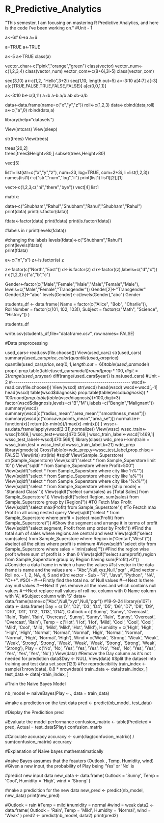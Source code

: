 # R_Predictive_Analytics
"This semester, I am focusing on mastering R Predictive Analytics, and here is the code I’ve been working on."
#Unit - 1

a<-6#
6->a
a=6

a=TRUE
a<-TRUE


a<-5
a<-TRUE
class(a)


vector_char<-c("pink","orange","green")
class(vector)
vector_num<-c(1,2,3,4)
class(vector_num)
vector_com<-c(8+6i,3i-5)
class(vector_com)

seq(3,10)
a<-c(1,2, "Hello",3+2i)
seq(1,10, length.out=5)
a<-3:10
a[4:7]
a[-3]
a[c(TRUE,FALSE,TRUE,FALSE,FALSE)]
a[c(0,0,1,1)]

a<-3:10
b<-c(3,11)
a+b
a-b
a/b
a*b
a*b-a/b

data<-data.frame(name=c("x","y","z"))
roll<-c(1,2,3)
data<-cbind(data,roll)
a<-c("a",0)
rbind(data,a)

library(help="datasets")

View(mtcars)
View(sleep)

str(trees)
View(trees)

trees[20,2]  
trees[trees$Height>80,]
subset(trees,Height>80)

vect[5]

list1=list(str=c("x","y","z"), num=23, log=TRUE, com=2+3i, li=list(1,2,3))
names(list1)<-c("str","num","log","li")
print(list1)
list1[[2]][1]

vect<-c(1,2,3,c("hi","there","bye"))
vect[4]
list1


matrix:
  
  data<-c("Shubham","Rahul","Shubham","Rahul","Shubham","Rahul")
print(data)
print(is.factor(data))

fdata<-factor(data)
print(fdata)
print(is.factor(fdata))

#labels in r
print(levels(fdata))

#changing the labels
levels(fdata)<-c("Shubham","Rahul")
print(levels(fdata))   
print(fdata)

a<-c("n","s")
z<-is.factor(a)
z

z<-factor(c("North","East"))
d<-is.factor(z)
d
r<-factor((z),labels=c("d","x"))
r
c(1,2,3)
c("a","b","c")

Gender<-factor(c("Male","Female","Male","Male","Female","Male"), levels=c("Male","Female","Transgender"))
Gender[2]<-"Transgender"
Gender[3]<-"abc"
levels(Gender)<-c(levels(Gender),"abc")
Gender


students_df <- data.frame(
  Name = factor(c("Alice", "Bob", "Charlie")),
  RollNumber = factor(c(101, 102, 103)),
  Subject = factor(c("Math", "Science", "History"))
)

students_df


write.csv(students_df,file="dataframe.csv", row.names= FALSE)


#Data preprocessing

used_cars<-read.csv(file.choose())
View(used_cars)
str(used_cars)
summary(used_cars$price,color)
quantile(used_cars$price)
quantile(used_cars$price,seq(0,1,length.out=6))
table(used_cars$model)
prop<-prop.table(table(used_cars$model))
round(prop*100,digit=2)
range(used_cars$year)
diff(range(used_cars$year))
is.na(used_cars)
#Unit - 2
#------------------------------------------------------------
wscd<-read.csv(file.choose())
View(wscd)
str(wscd)
head(wscd)
wscd<-wscd[,-1]
head(wscd)
table(wscd$diagnosis)
prop.table(table(wscd$diagnosis))*100
round(prop.table(table(wscd$diagnosis))*100,digit=3)
factor(wscd$diagnosis,levels=c("B","M"),labels=c("Bengin","Malignant"))
summary(wscd)
summary(wscd[c("radius_mean","area_mean","smoothness_mean")])
summary(wscd[c("concave.points_mean","area_se")])
normalize<-function(x){
  return((x-min(x))/(max(x)-min(x)))
}
wssc<-as.data.frame(lapply(wscd[2:31],normalize))
View(wssc)
wssc_train<-wssc[1:469,]
wssc_test<-wssc[470:569,]
wssc_train_label<-wscd[1:469,1]
wssc_test_label<-wscd[470:569,1]
library(class)
wdc_prep<-knn(train = wssc_train,test = wssc_test,cl=wssc_train_label,k=21)
wdc_prep
library(gmodels)
CrossTable(x=wdc_prep,y=wssc_test_label,prop.chisq = FALSE)
View(iris)
str(iris)
#sqldf
View(Sample_Superstore)
str(Sample_Superstore)
View(sqldf("select * from Sample_Superstore limit 10"))
View("sqldf * from Sample_Superstore where Profit>500")
View(sqldf("select * from Sample_Superstore where city like 'h%'"))
View(sqldf("select * from Sample_Superstore where city like 'a%'"))
View(sqldf("select * from Sample_Superstore where city like '%x%'"))
View(sqldf("select * from Sample_Superstore where [ship mode] = 'Standard Class'"))
View(sqldf("select sum(sales) as [Total Sales] from Sample_Superstore"))
View(sqldf("select Region, sum(sales) from Sample_Superstore group by [Region]"))
#TO Fetch Max Profit
View(sqldf("select max(Profit) from Sample_Superstore"))
#To Fectch max Profit in all using nested query
View(sqldf("select * from Sample_Superstore where profit = (select max(Profit) from Sample_Superstore)"))
#Show the segment and arrange it in terms of profit
View(sqldf("select  segment, Profit from smp order by Profit"))
#Find the total sum of sales where regions are central and west
View(sqldf("select sum(sales) from Sample_Superstore where Region in('Centarl','West')"))
#select all the cities where profit is minimum
#View(sqldf("select city from Sample_Superstore where sales = 'min(sales)'"))
#Find the region wise profit where sum of profit is > than 0
View(sqldf("select sum(profit),region from Sample_Superstore group by Region having sum(Profit)>0"))  
#Consider a data frame in which u have the values 
#1st vector in the data frame is name and the values are - "Abc",Null,xyz,Null,"pqr" ,
#2nd vector - Roll no. - 1, 2, NA, 4, 5 and 
#3rd vector - Sub - "R", "Java", "Python", "NA", "C++".
#SOl - 
#-->Firstly find the total no. of Null values 
#-->Next Is there any null values
#-->Next If yes remove all the rows and which contains null values 
#-->Next replace null values of roll no. column with 0 Name column with 'A',
#Subject column with 'S'
data<-data.frame(name=c("Abc",Null,"xyz",Null,"pqr"))
#19-9-24
library(e1071)
data <- data.frame(
  Day = c('D1', 'D2', 'D3', 'D4', 'D5', 'D6', 'D7', 'D8', 'D9', 'D10', 'D11', 'D12', 'D13', 'D14'),
  Outlook = c('Sunny', 'Sunny', 'Overcast', 'Rain', 'Rain', 'Rain', 'Overcast', 'Sunny', 'Sunny', 'Rain', 'Sunny', 'Overcast', 'Overcast', 'Rain'),
  Temp = c('Hot', 'Hot', 'Hot', 'Mild', 'Cool', 'Cool', 'Cool', 'Mild', 'Cool', 'Mild', 'Mild', 'Mild', 'Hot', 'Mild'),
  Humidity = c('High', 'High', 'High', 'High', 'Normal', 'Normal', 'Normal', 'High', 'Normal', 'Normal', 'Normal', 'High', 'Normal', 'High'),
  Wind = c('Weak', 'Strong', 'Weak', 'Weak', 'Weak', 'Strong', 'Strong', 'Weak', 'Weak', 'Weak', 'Strong', 'Strong', 'Weak', 'Strong'),
  Play = c('No', 'No', 'Yes', 'Yes', 'Yes', 'No', 'Yes', 'No', 'Yes', 'Yes', 'Yes', 'Yes', 'Yes', 'No')
)
View(data)
#Remove the Day column as it's not needed for prediction 
data$Day <- NULL
View(data)
#Split the dataset into training and test data
set.seed(123) #For reproducibility
train_index <- sample(1:nrow(data), 0.8 * nrow(data))
train_data <- data[train_index, ]
test_data <- data[-train_index, ]

#Train the Naive Bayes Model

nb_model <- naiveBayes(Play ~ ., data = train_data)

#make a prediction on the test data
pred <- predict(nb_model, test_data)

#Display the Predicition 
pred

#Evaluate the model performance 
confusion_matrix <- table(Predicted = pred, Actual = test_data$Play)
confusion_matrix

#Calculate accuracy 
accuracy <- sum(diag(confusion_matrix)) / sum(confusion_matrix)
accuracy 

#Explanation of Naive bayes mathematimatically

#naive Bayes assumes that the feauters (Outlook , Temp, Humidity, wind)
#Given a new input, the probability of Play being 'Yes' or 'No' is 

#predict new input data
new_data <- data.frame(
  Outlook = 'Sunny',
  Temp = 'Cool',
  Humidity = 'High',
  wind = 'Strong'
)

#make a predicition for the new data
new_pred <- predict(nb_model, new_data)
print(new_pred)

#Outlook = rain
#Temp = mild
#humidity = normal
#wind = weak
data2 <- data.frame(
  Outlook = 'Rain',
  Temp = 'Mild',
  Humidity = 'Normal',
  wind = 'Weak'
)
pred2 <- predict(nb_model, data2)
print(pred2)
